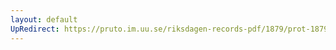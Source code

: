 ```yaml
---
layout: default
UpRedirect: https://pruto.im.uu.se/riksdagen-records-pdf/1879/prot-1879--fk--021/prot-1879--fk--021_036.pdf
---
```

